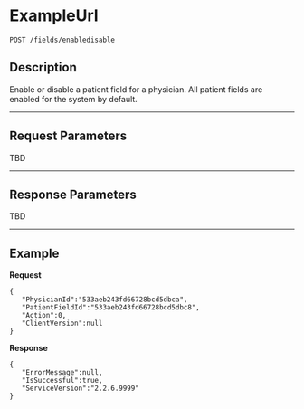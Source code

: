 # ExampleUrl

    POST /fields/enabledisable

## Description

Enable or disable a patient field for a physician. All patient fields are enabled for the system by default.

***

## Request Parameters

TBD

***

## Response Parameters

TBD

***

## Example
**Request**

	{
	   "PhysicianId":"533aeb243fd66728bcd5dbca",
	   "PatientFieldId":"533aeb243fd66728bcd5dbc8",
	   "Action":0,
	   "ClientVersion":null
	}

**Response**

	{
	   "ErrorMessage":null,
	   "IsSuccessful":true,
	   "ServiceVersion":"2.2.6.9999"
	}